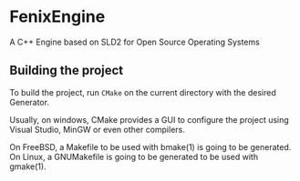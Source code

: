 # FenixEngine
A C++ Engine based on SLD2 for Open Source Operating Systems

## Building the project
To build the project, run `CMake` on the current directory with the desired
Generator.

Usually, on windows, CMake provides a GUI to configure the project using
Visual Studio, MinGW or even other compilers.

On FreeBSD, a Makefile to be used with bmake(1) is going to be generated.
On Linux, a GNUMakefile is going to be generated to be used with gmake(1).

